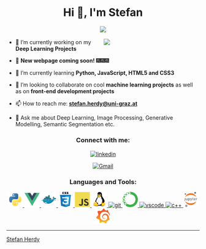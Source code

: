 
<!--
**stefanherdy/stefanherdy** is a ✨ _special_ ✨ repository because its `README.md` (this file) appears on your GitHub profile.

Here are some ideas to get you started:

- 🔭 I’m currently working on ...
- 🌱 I’m currently learning ...
- 👯 I’m looking to collaborate on ...
- 🤔 I’m looking for help with ...
- 💬 Ask me about ...
- 📫 How to reach me: ...
- 😄 Pronouns: ...
- ⚡ Fun fact: ...
-->
<h1 align="center">Hi 👋, I'm Stefan </h1>
<!-- <h3 align="center">A passionate Python and Front-End developer from Austria </h3> -->

<p align="center">
  <a href="https://github.com/DenverCoder1/readme-typing-svg"><img src="https://readme-typing-svg.herokuapp.com?font=Time+New+Roman&color=%23C8BE25&size=25&center=true&vCenter=true&width=600&height=100&lines=Software+Engineer;Data+Scientist;Machine+Learning+Engineer;Front+End+Developer;Passionate+Software+Developer;Always+learning+new+things"></a>
</p>

<picture> <img align="right" src="https://github.com/7oSkaaa/7oSkaaa/blob/main/Images/Right_Side.gif?raw=true" width = 250px></picture>

- 🔭 I’m currently working on my **Deep Learning Projects**

- 🚀 **New webpage coming soon!** 🎆🎆🎆

- 🌱 I’m currently learning **Python, JavaScript, HTML5 and CSS3**

- 👯 I’m looking to collaborate on cool **machine learning projects** as well as on **front-end development projects**

- 📫 How to reach me: **stefan.herdy@uni-graz.at**

- 💬 Ask me about Deep Learning, Image Processing, Generative Modelling, Semantic Segmentation etc.


<h3 align="center">Connect with me:</h3>
<div align="center">

<a href="https://www.linkedin.com/in/stefanherdy/" target="blank"><img align="center" src="https://user-images.githubusercontent.com/88904952/234979284-68c11d7f-1acc-4f0c-ac78-044e1037d7b0.png" alt="linkedin" height="50" width="50" /></a>


[<img src="https://seeklogo.com/images/G/gmail-new-2020-logo-32DBE11BB4-seeklogo.com.png" alt="Gmail"  height="50" width="50">](mailto:stefan.herdy@uni-graz.at)



</div>

<h3 align="center">Languages and Tools:</h3>

<p align="center">
  <a href="https://www.python.org" target="_blank"> 
    <img src="https://raw.githubusercontent.com/devicons/devicon/master/icons/python/python-original.svg" alt="python" width="40" height="40"/> 
  </a>  
  <a href="https://www.vuejs.org" target="_blank"> 
    <img src="https://raw.githubusercontent.com/devicons/devicon/master/icons/vuejs/vuejs-original.svg" alt="vue" width="40" height="40"/> 
  </a>  
  <a href="https://www.docker.com" target="_blank"> 
    <img src="https://raw.githubusercontent.com/devicons/devicon/master/icons/docker/docker-original.svg" alt="docker" width="40" height="40"/> 
  </a>  
  <a href="https://www.w3schools.com/css/" target="_blank"> 
    <img src="https://raw.githubusercontent.com/devicons/devicon/master/icons/css3/css3-original-wordmark.svg" alt="css3" width="40" height="40"/> 
  </a>
  <a href="https://developer.mozilla.org/en-US/docs/Web/JavaScript" target="_blank"> 
    <img src="https://raw.githubusercontent.com/devicons/devicon/master/icons/javascript/javascript-original.svg" alt="javascript" width="40" height="40"/> 
  </a> 
  <a href="https://www.linux.org/" target="_blank"> 
    <img src="https://raw.githubusercontent.com/devicons/devicon/master/icons/linux/linux-original.svg" alt="linux" width="40" height="40"/> 
  </a> 
  <a href="https://git-scm.com/" target="_blank"> 
    <img src="https://www.vectorlogo.zone/logos/git-scm/git-scm-icon.svg" alt="git" width="40" height="40"/> 
  </a>
  <a href="https://www.anaconda.com/" target="_blank"> 
    <img src="https://raw.githubusercontent.com/devicons/devicon/master/icons/anaconda/anaconda-original.svg" alt="anaconda" width="40" height="40"/> 
  </a> 
  <a href="https://www.code.visualstudio.com/" target="_blank"> 
    <img src="https://img.icons8.com/fluent/48/000000/visual-studio-code-2019.png" alt="vscode" width="40" height="40"/> 
  </a> 
  <a href="https://www.cplusplus.com/" target="_blank"> 
    <img src="https://img.icons8.com/color/48/000000/c-plus-plus-logo.png" alt="c++" width="40" height="40"/> 
  </a> 
  <a href="https://www.jupyter.org/" target="_blank"> 
    <img src="https://raw.githubusercontent.com/github/explore/80688e429a7d4ef2fca1e82350fe8e3517d3494d/topics/jupyter-notebook/jupyter-notebook.png" alt="jupyter" width="40" height="40"/> 
  </a> 
  <a href="https://www.grafana.com/" target="_blank"> 
    <img src="https://raw.githubusercontent.com/devicons/devicon/master/icons/grafana/grafana-original.svg" alt="jupyter" width="40" height="40"/> 
  </a>
</p>




------

[Stefan Herdy](https://github.com/stefanherdy)

